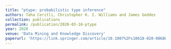 ```yaml
---
title: "ptype: probabilistic type inference"
authors: Taha Ceritli, Christopher K. I. Williams and James Geddes
collection: publications
permalink: /publication/2020-03-16-ptype
year: 2020
venue: 'Data Mining and Knowledge Discovery'
paperurl: 'https://link.springer.com/article/10.1007%2Fs10618-020-00680-1'
---
```


